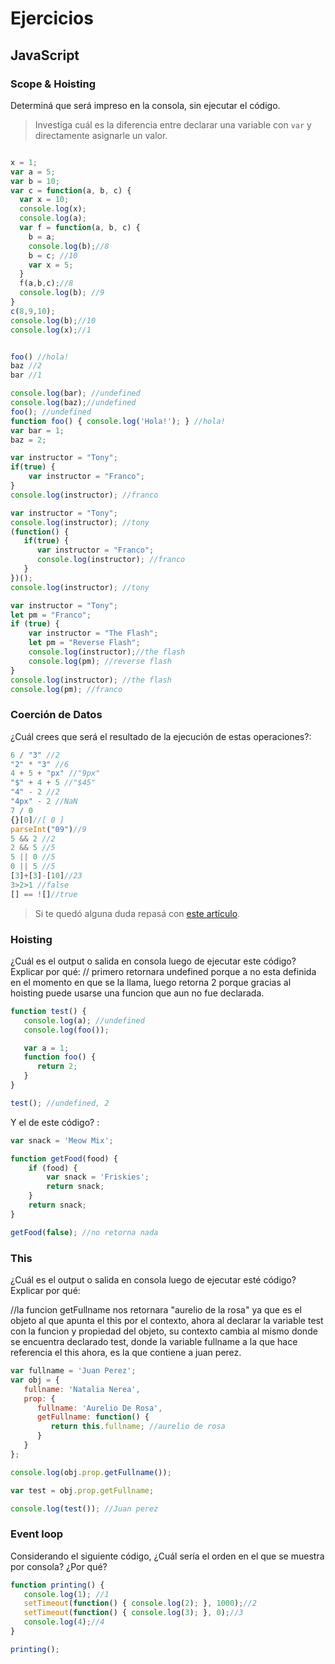 
# Ejercicios

## JavaScript

### Scope & Hoisting

Determiná que será impreso en la consola, sin ejecutar el código.

> Investiga cuál es la diferencia entre declarar una variable con `var` y directamente asignarle un valor.

```javascript

x = 1;
var a = 5;
var b = 10;
var c = function(a, b, c) {
  var x = 10;
  console.log(x);
  console.log(a);
  var f = function(a, b, c) {
    b = a; 
    console.log(b);//8
    b = c; //10
    var x = 5;
  }
  f(a,b,c);//8
  console.log(b); //9
}
c(8,9,10); 
console.log(b);//10
console.log(x);//1
```





```javascript

foo() //hola!
baz //2
bar //1

console.log(bar); //undefined
console.log(baz);//undefined
foo(); //undefined
function foo() { console.log('Hola!'); } //hola!
var bar = 1;
baz = 2;
```

```javascript
var instructor = "Tony";
if(true) {
    var instructor = "Franco";
}
console.log(instructor); //franco
```

```javascript
var instructor = "Tony";
console.log(instructor); //tony
(function() {
   if(true) {
      var instructor = "Franco";
      console.log(instructor); //franco
   }
})();
console.log(instructor); //tony
```
```javascript
var instructor = "Tony";
let pm = "Franco";
if (true) {
    var instructor = "The Flash";
    let pm = "Reverse Flash";
    console.log(instructor);//the flash
    console.log(pm); //reverse flash
}
console.log(instructor); //the flash
console.log(pm); //franco
```
### Coerción de Datos

¿Cuál crees que será el resultado de la ejecución de estas operaciones?:

```javascript
6 / "3" //2
"2" * "3" //6
4 + 5 + "px" //"9px"
"$" + 4 + 5 //"$45"
"4" - 2 //2
"4px" - 2 //NaN
7 / 0
{}[0]//[ 0 ]
parseInt("09")//9
5 && 2 //2
2 && 5 //5
5 || 0 //5
0 || 5 //5
[3]+[3]-[10]//23
3>2>1 //false
[] == ![]//true 
```

> Si te quedó alguna duda repasá con [este artículo](http://javascript.info/tutorial/object-conversion).


### Hoisting

¿Cuál es el output o salida en consola luego de ejecutar este código? Explicar por qué:
// primero retornara undefined porque a no esta definida en el momento en que se la llama, luego retorna 2 porque gracias al hoisting puede usarse una funcion que aun no fue declarada.
```javascript
function test() {
   console.log(a); //undefined
   console.log(foo());

   var a = 1;
   function foo() {
      return 2;
   }
}

test(); //undefined, 2
```

Y el de este código? :

```javascript
var snack = 'Meow Mix';

function getFood(food) {
    if (food) {
        var snack = 'Friskies';
        return snack;
    }
    return snack;
}

getFood(false); //no retorna nada
```


### This

¿Cuál es el output o salida en consola luego de ejecutar esté código? Explicar por qué:

//la funcion getFullname nos retornara "aurelio de la rosa" ya que es el objeto al que apunta el this por el contexto, ahora al declarar la variable test con la funcion y propiedad del objeto, su contexto cambia al mismo donde se encuentra declarado test, donde la variable fullname a la que hace referencia el this ahora, es la que contiene a juan perez.



```javascript
var fullname = 'Juan Perez';
var obj = {
   fullname: 'Natalia Nerea',
   prop: {
      fullname: 'Aurelio De Rosa',
      getFullname: function() {
         return this.fullname; //aurelio de rosa
      }
   }
};

console.log(obj.prop.getFullname());

var test = obj.prop.getFullname;

console.log(test()); //Juan perez
```

### Event loop

Considerando el siguiente código, ¿Cuál sería el orden en el que se muestra por consola? ¿Por qué?

```javascript
function printing() {
   console.log(1); //1
   setTimeout(function() { console.log(2); }, 1000);//2
   setTimeout(function() { console.log(3); }, 0);//3
   console.log(4);//4
}

printing();
```
